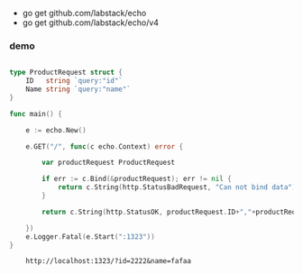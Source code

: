 - go get github.com/labstack/echo
- go get github.com/labstack/echo/v4


### demo

```go

type ProductRequest struct {
	ID   string `query:"id"`
	Name string `query:"name"`
}

func main() {

	e := echo.New()

	e.GET("/", func(c echo.Context) error {

		var productRequest ProductRequest

		if err := c.Bind(&productRequest); err != nil {
			return c.String(http.StatusBadRequest, "Can not bind data")
		}

		return c.String(http.StatusOK, productRequest.ID+","+productRequest.Name)

	})
	e.Logger.Fatal(e.Start(":1323"))
}

```

        http://localhost:1323/?id=2222&name=fafaa

        